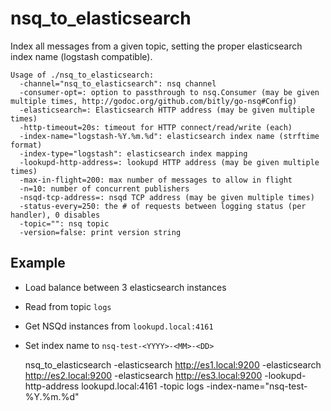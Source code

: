 # nsq_to_elasticsearch

Index all messages from a given topic, setting the proper elasticsearch index name (logstash compatible).


    Usage of ./nsq_to_elasticsearch:
      -channel="nsq_to_elasticsearch": nsq channel
      -consumer-opt=: option to passthrough to nsq.Consumer (may be given multiple times, http://godoc.org/github.com/bitly/go-nsq#Config)
      -elasticsearch=: Elasticsearch HTTP address (may be given multiple times)
      -http-timeout=20s: timeout for HTTP connect/read/write (each)
      -index-name="logstash-%Y.%m.%d": elasticsearch index name (strftime format)
      -index-type="logstash": elasticsearch index mapping
      -lookupd-http-address=: lookupd HTTP address (may be given multiple times)
      -max-in-flight=200: max number of messages to allow in flight
      -n=10: number of concurrent publishers
      -nsqd-tcp-address=: nsqd TCP address (may be given multiple times)
      -status-every=250: the # of requests between logging status (per handler), 0 disables
      -topic="": nsq topic
      -version=false: print version string

## Example

- Load balance between 3 elasticsearch instances
- Read from topic `logs`
- Get NSQd instances from `lookupd.local:4161`
- Set index name to `nsq-test-<YYYY>-<MM>-<DD>`


    nsq_to_elasticsearch  -elasticsearch http://es1.local:9200 -elasticsearch http://es2.local:9200 -elasticsearch http://es3.local:9200 -lookupd-http-address lookupd.local:4161 -topic logs -index-name="nsq-test-%Y.%m.%d"
